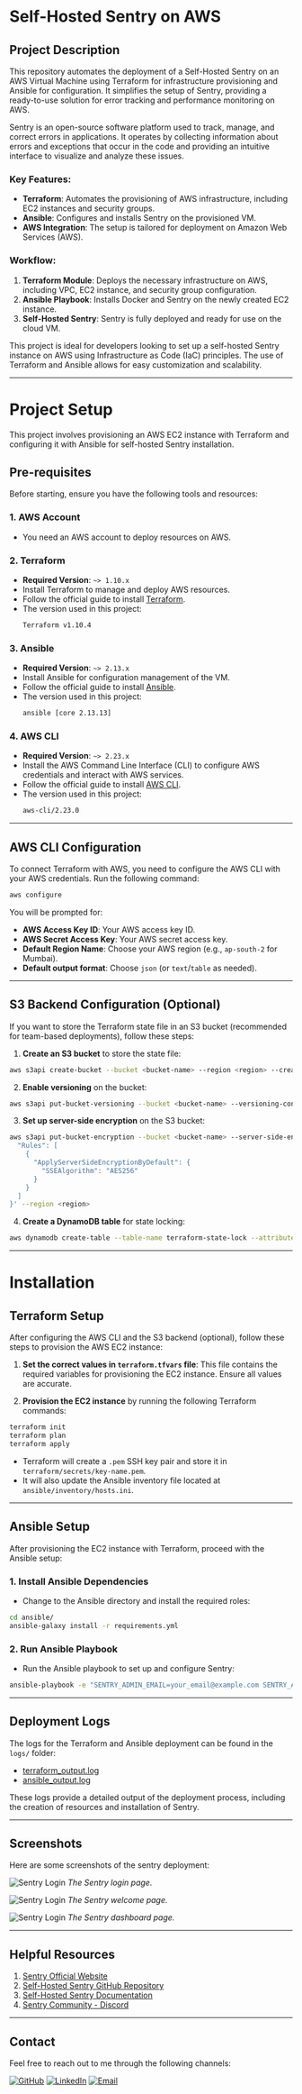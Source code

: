 # Self-Hosted Sentry on AWS

## Project Description

This repository automates the deployment of a Self-Hosted Sentry on an AWS Virtual Machine using Terraform for infrastructure provisioning and Ansible for configuration. It simplifies the setup of Sentry, providing a ready-to-use solution for error tracking and performance monitoring on AWS.

Sentry is an open-source software platform used to track, manage, and correct errors in applications. It operates by collecting information about errors and exceptions that occur in the code and providing an intuitive interface to visualize and analyze these issues.

### Key Features:
- **Terraform**: Automates the provisioning of AWS infrastructure, including EC2 instances and security groups.
- **Ansible**: Configures and installs Sentry on the provisioned VM.
- **AWS Integration**: The setup is tailored for deployment on Amazon Web Services (AWS).

### Workflow:
1. **Terraform Module**: Deploys the necessary infrastructure on AWS, including VPC, EC2 instance, and security group configuration.
2. **Ansible Playbook**: Installs Docker and Sentry on the newly created EC2 instance.
3. **Self-Hosted Sentry**: Sentry is fully deployed and ready for use on the cloud VM.

This project is ideal for developers looking to set up a self-hosted Sentry instance on AWS using Infrastructure as Code (IaC) principles. The use of Terraform and Ansible allows for easy customization and scalability.

---

# Project Setup

This project involves provisioning an AWS EC2 instance with Terraform and configuring it with Ansible for self-hosted Sentry installation.

## Pre-requisites

Before starting, ensure you have the following tools and resources:

### 1. **AWS Account**
   - You need an AWS account to deploy resources on AWS.

### 2. **Terraform**
   - **Required Version**: `~> 1.10.x`
   - Install Terraform to manage and deploy AWS resources.
   - Follow the official guide to install [Terraform](https://learn.hashicorp.com/tutorials/terraform/install-cli).
   - The version used in this project:
     ```bash
     Terraform v1.10.4
     ```

### 3. **Ansible**
   - **Required Version**: `~> 2.13.x`
   - Install Ansible for configuration management of the VM.
   - Follow the official guide to install [Ansible](https://docs.ansible.com/ansible/latest/installation_guide/intro_installation.html).
   - The version used in this project:
     ```bash
     ansible [core 2.13.13]
     ```

### 4. **AWS CLI**
   - **Required Version**: `~> 2.23.x`
   - Install the AWS Command Line Interface (CLI) to configure AWS credentials and interact with AWS services.
   - Follow the official guide to install [AWS CLI](https://docs.aws.amazon.com/cli/latest/userguide/install-cliv2.html).
   - The version used in this project:
     ```bash
     aws-cli/2.23.0
     ```

---

## AWS CLI Configuration

To connect Terraform with AWS, you need to configure the AWS CLI with your AWS credentials. Run the following command:

```bash
aws configure
```

You will be prompted for:

- **AWS Access Key ID**: Your AWS access key ID.
- **AWS Secret Access Key**: Your AWS secret access key.
- **Default Region Name**: Choose your AWS region (e.g., `ap-south-2` for Mumbai).
- **Default output format**: Choose `json` (or `text`/`table` as needed).

---

## S3 Backend Configuration (Optional)

If you want to store the Terraform state file in an S3 bucket (recommended for team-based deployments), follow these steps:

1. **Create an S3 bucket** to store the state file:

```bash
aws s3api create-bucket --bucket <bucket-name> --region <region> --create-bucket-configuration LocationConstraint=<region>
```

2. **Enable versioning** on the bucket:

```bash
aws s3api put-bucket-versioning --bucket <bucket-name> --versioning-configuration Status=Enabled --region <region>
```

3. **Set up server-side encryption** on the S3 bucket:

```bash
aws s3api put-bucket-encryption --bucket <bucket-name> --server-side-encryption-configuration '{
  "Rules": [
    {
      "ApplyServerSideEncryptionByDefault": {
        "SSEAlgorithm": "AES256"
      }
    }
  ]
}' --region <region>
```

4. **Create a DynamoDB table** for state locking:

```bash
aws dynamodb create-table --table-name terraform-state-lock --attribute-definitions AttributeName=LockID,AttributeType=S --key-schema AttributeName=LockID,KeyType=HASH   --provisioned-throughput ReadCapacityUnits=5,WriteCapacityUnits=5 --region <region>
```

---

# Installation

## Terraform Setup

After configuring the AWS CLI and the S3 backend (optional), follow these steps to provision the AWS EC2 instance:

1. **Set the correct values in `terraform.tfvars` file**: This file contains the required variables for provisioning the EC2 instance. Ensure all values are accurate.

2. **Provision the EC2 instance** by running the following Terraform commands:

```bash
terraform init
terraform plan
terraform apply
```

   - Terraform will create a `.pem` SSH key pair and store it in `terraform/secrets/key-name.pem`.
   - It will also update the Ansible inventory file located at `ansible/inventory/hosts.ini`.

---

## Ansible Setup

After provisioning the EC2 instance with Terraform, proceed with the Ansible setup:

### 1. **Install Ansible Dependencies**

   - Change to the Ansible directory and install the required roles:

```bash
cd ansible/
ansible-galaxy install -r requirements.yml
```

### 2. **Run Ansible Playbook**

   - Run the Ansible playbook to set up and configure Sentry:

```bash
ansible-playbook -e "SENTRY_ADMIN_EMAIL=your_email@example.com SENTRY_ADMIN_PASSWORD=your_password" sentry.yml
```

---

## Deployment Logs

The logs for the Terraform and Ansible deployment can be found in the `logs/` folder:

- [terraform_output.log](results/logs/terraform.log)
- [ansible_output.log](results/logs/ansible.log)

These logs provide a detailed output of the deployment process, including the creation of resources and installation of Sentry.

---

## Screenshots

Here are some screenshots of the sentry deployment:

![Sentry Login](results/screenshots/Screenshot-1.png)
*The Sentry login page.*

![Sentry Login](results/screenshots/Screenshot-2.png)
*The Sentry welcome page.*

![Sentry Login](results/screenshots/Screenshot-3.png)
*The Sentry dashboard page.*

---

## Helpful Resources

1. [Sentry Official Website](https://sentry.io/welcome/)
2. [Self-Hosted Sentry GitHub Repository](https://github.com/getsentry/self-hosted)
3. [Self-Hosted Sentry Documentation](https://develop.sentry.dev/self-hosted/)
4. [Sentry Community - Discord](https://discord.com/invite/sentry)

---

## Contact

Feel free to reach out to me through the following channels:

[![GitHub](https://img.shields.io/badge/-GitHub-333333?style=flat&logo=github&logoColor=white)](https://github.com/Arjun245)
[![LinkedIn](https://img.shields.io/badge/-LinkedIn-0077B5?style=flat&logo=linkedin&logoColor=white)](https://www.linkedin.com/in/arju24)
[![Email](https://img.shields.io/badge/-Email-D14836?style=flat&logo=gmail&logoColor=white)](mailto:acchuarjun700@gmail.com)